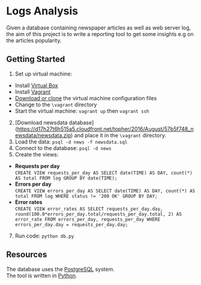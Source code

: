 # Logs Analysis
Given a database containing newspaper articles as well as web server log,
the aim of this project is to write a reporting tool to get some insights e.g
on the articles popularity.  
## Getting Started
1. Set up virtual machine:
  - Install [Virtual Box](https://www.virtualbox.org/)
  - Install [Vagrant](https://www.vagrantup.com/)
  - [Download or clone](https://github.com/udacity/fullstack-nanodegree-vm) the
  virtual machine configuration files
  - Change to the `\vagrant` directory
  - Start the virtual machine: `vagrant up` then `vagrant ssh`
2. [Download newsdata database]
(https://d17h27t6h515a5.cloudfront.net/topher/2016/August/57b5f748_newsdata/newsdata.zip)
and place it in the `\vagrant` directory.
4. Load the data: `psql -d news -f newsdata.sql`
5. Connect to the database: `psql -d news`
6. Create the views:
  - **Requests per day**  
  `CREATE VIEW requests_per_day AS
SELECT date(TIME) AS DAY,
       count(*) AS total
FROM log
GROUP BY date(TIME);`
  - **Errors per day**  
  `CREATE VIEW errors_per_day AS
SELECT date(TIME) AS DAY,
       count(*) AS total
FROM log
WHERE status != '200 OK'
GROUP BY DAY;`
  - **Error rates**  
  `CREATE VIEW error_rates AS
SELECT requests_per_day.day,
       round(100.0*errors_per_day.total/requests_per_day.total, 2) AS error_rate
FROM errors_per_day,
     requests_per_day
WHERE errors_per_day.day = requests_per_day.day;`
7. Run code: `python db.py`
## Resources
The database uses the [PostgreSQL](https://www.postgresql.org/) system.  
The tool is written in [Python](https://www.python.org/).
